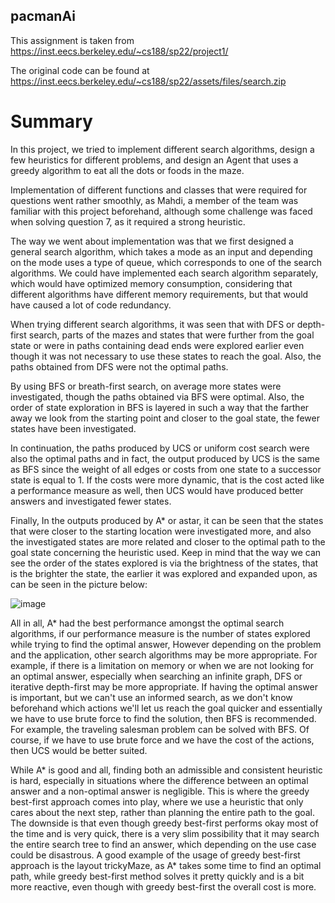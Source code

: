 ## pacmanAi
This assignment is taken from https://inst.eecs.berkeley.edu/~cs188/sp22/project1/

The original code can be found at https://inst.eecs.berkeley.edu/~cs188/sp22/assets/files/search.zip

# Summary
In this project, we tried to implement different search algorithms, design a few heuristics for different problems, and design an Agent that uses a greedy algorithm to eat all the dots or foods in the maze.

Implementation of different functions and classes that were required for questions went rather smoothly, as Mahdi, a member of the team was familiar with this project beforehand, although some challenge was faced when solving question 7, as it required a strong heuristic.

The way we went about implementation was that we first designed a general search algorithm, which takes a mode as an input and depending on the mode uses a type of queue, which corresponds to one of the search algorithms. We could have implemented each search algorithm separately, which would have optimized memory consumption, considering that different algorithms have different memory requirements, but that would have caused a lot of code redundancy. 

When trying different search algorithms, it was seen that with DFS or depth-first search, parts of the mazes and states that were further from the goal state or were in paths containing dead ends were explored earlier even though it was not necessary to use these states to reach the goal. Also, the paths obtained from DFS were not the optimal paths.  

By using BFS or breath-first search, on average more states were investigated, though the paths obtained via BFS were optimal. Also, the order of state exploration in BFS is layered in such a way that the farther away we look from the starting point and closer to the goal state, the fewer states have been investigated.

In continuation, the paths produced by UCS or uniform cost search were also the optimal paths and in fact, the output produced by UCS is the same as BFS since the weight of all edges or costs from one state to a successor state is equal to 1. If the costs were more dynamic, that is the cost acted like a performance measure as well, then UCS would have produced better answers and investigated fewer states. 

Finally, In the outputs produced by A* or astar, it can be seen that the states that were closer to the starting location were investigated more, and also the investigated states are more related and closer to the optimal path to the goal state concerning the heuristic used.
Keep in mind that the way we can see the order of the states explored is via the brightness of the states, that is the brighter the state, the earlier it was explored and expanded upon, as can be seen in the picture below:

![image](https://github.com/MahdiTheGreat/pacmanAi/assets/47212121/4924118f-172c-4977-8673-1f7fb7d2fdb8)

All in all, A* had the best performance amongst the optimal search algorithms, if our performance measure is the number of states explored while trying to find the optimal answer, However depending on the problem and the application, other search algorithms may be more appropriate. For example, if there is a limitation on memory or when we are not looking for an optimal answer, especially when searching an infinite graph, DFS or iterative depth-first may be more appropriate. If having the optimal answer is important, but we can't use an informed search, as we don't know beforehand which actions we'll let us reach the goal quicker and essentially we have to use brute force to find the solution, then BFS is recommended. For example, the traveling salesman problem can be solved with BFS. Of course, if we have to use brute force and we have the cost of the actions, then UCS would be better suited. 

While A* is good and all, finding both an admissible and consistent heuristic is hard, especially in situations where the difference between an optimal answer and a non-optimal answer is negligible. This is where the greedy best-first approach comes into play, where we use a heuristic that only cares about the next step, rather than planning the entire path to the goal. The downside is that even though greedy best-first performs okay most of the time and is very quick, there is a very slim possibility that it may search the entire search tree to find an answer, which depending on the use case could be disastrous.  A good example of the usage of greedy best-first approach is the layout trickyMaze, as A* takes some time to find an optimal path, while greedy best-first method solves it pretty quickly and is a bit more reactive, even though with greedy best-first the overall cost is more.




 




